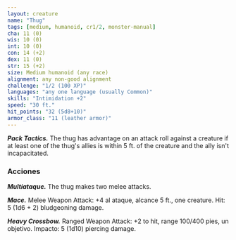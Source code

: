 ```yaml
---
layout: creature
name: "Thug"
tags: [medium, humanoid, cr1/2, monster-manual]
cha: 11 (0)
wis: 10 (0)
int: 10 (0)
con: 14 (+2)
dex: 11 (0)
str: 15 (+2)
size: Medium humanoid (any race)
alignment: any non-good alignment
challenge: "1/2 (100 XP)"
languages: "any one language (usually Common)"
skills: "Intimidation +2"
speed: "30 ft."
hit_points: "32 (5d8+10)"
armor_class: "11 (leather armor)"
---
```


***Pack Tactics.*** The thug has advantage on an attack roll against a creature if at least one of the thug's allies is within 5 ft. of the creature and the ally isn't incapacitated.

### Acciones

***Multiataque.*** The thug makes two melee attacks.

***Mace.*** Melee Weapon Attack: +4 al ataque, alcance 5 ft., one creature. Hit: 5 (1d6 + 2) bludgeoning damage.

***Heavy Crossbow.*** Ranged Weapon Attack: +2 to hit, range 100/400 pies, un objetivo. Impacto: 5 (1d10) piercing damage.